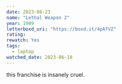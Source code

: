 ```yaml
---
date: 2023-06-23
name: "Lethal Weapon 2"
year: 1989
letterboxd_uri: "https://boxd.it/4pAfVZ"
rating: 
rewatch: Yes
tags:
  - laptop
watched_date: 2023-06-18
---
```


this franchise is insanely cruel.
